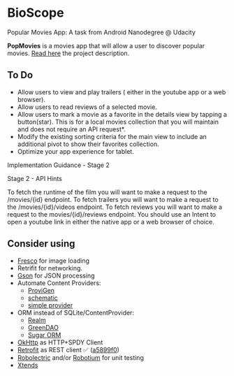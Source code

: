 # BioScope
Popular Movies App: A task from Android Nanodegree @ Udacity

**PopMovies** is a movies app that will allow a user to discover popular movies. [Read here](https://docs.google.com/document/d/1gtXUu1nzLGWrGfVCD6tEA0YHoYA9UNyT2yByqjJemp8/pub?embedded=true) the project description.

## To Do
  - Allow users to view and play trailers ( either in the youtube app or a web browser).
  - Allow users to read reviews of a selected movie.
  - Allow users to mark a movie as a favorite in the details view by tapping a button(star). This is for a local movies collection that you will maintain and does not require an API request*.
  - Modify the existing sorting criteria for the main view to include an additional pivot to show their favorites collection.
  - Optimize your app experience for tablet.
  
Implementation Guidance - Stage 2

Stage 2 - API Hints

To fetch the runtime of the film you will want to make a request to the /movies/{id} endpoint.
To fetch trailers you will want to make a request to the /movies/{id}/videos endpoint.
To fetch reviews you will want to make a request to the movies/{id}/reviews endpoint.
You should use an Intent to open a youtube link in either the native app or a web browser of choice.


## Consider using
  - [Fresco](http://frescolib.org/) for image loading
  - Retrifit for networking.
  - [Gson](https://github.com/google/gson) for JSON processing 
  - Automate Content Providers:
    - [ProviGen](https://github.com/TimotheeJeannin/ProviGen)
    - [schematic](https://github.com/SimonVT/schematic)
    - [simple provider](https://github.com/Triple-T/simpleprovider)
  - ORM instead of SQLite/ContentProvider:
    - [Realm](https://realm.io/docs/java)
    - [GreenDAO](http://greendao-orm.com/)
    - [Sugar ORM](http://satyan.github.io/sugar/index.html)
  - [OkHttp](http://square.github.io/okhttp/) as HTTP+SPDY Client
  - [Retrofit](http://square.github.io/retrofit/) as REST client :white_check_mark: ([a5899f0](http://git.io/vOz7E))
  - [Robolectric](https://github.com/robolectric/robolectric) and/or [Robotium](https://code.google.com/p/robotium/) for unit testing
  - [Xtends](http://futurice.com/blog/android-development-has-its-own-swift)
